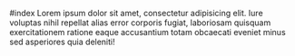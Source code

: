 #index
Lorem ipsum dolor sit amet, consectetur adipisicing elit. Iure voluptas nihil repellat alias error corporis fugiat, laboriosam quisquam exercitationem ratione eaque accusantium totam obcaecati eveniet minus sed asperiores quia deleniti!